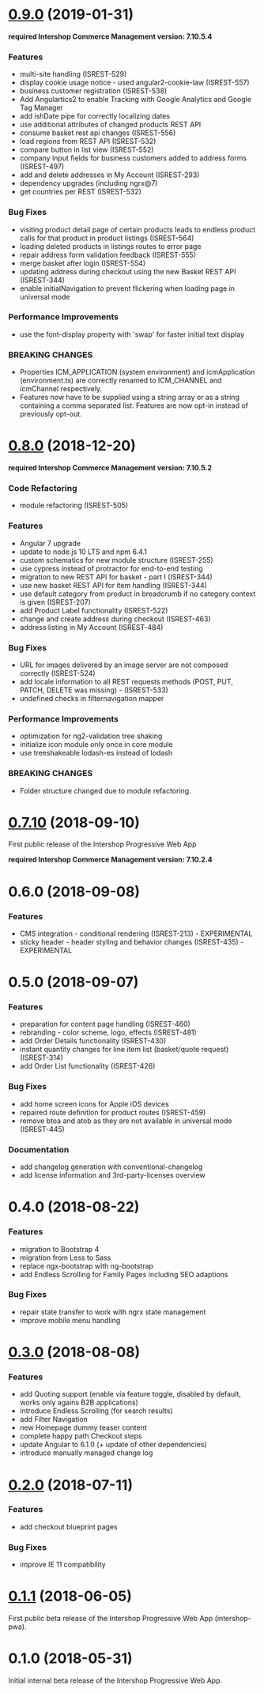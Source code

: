 # [0.9.0](https://repository.intershop.de/releases/com/intershop/public/source/intershop-pwa/0.9.0/) (2019-01-31)

**required Intershop Commerce Management version: 7.10.5.4**

### Features

* multi-site handling (ISREST-529)
* display cookie usage notice - used angular2-cookie-law (ISREST-557)
* business customer registration (ISREST-538)
* Add Angulartics2 to enable Tracking with Google Analytics and Google Tag Manager
* add ishDate pipe for correctly localizing dates
* use additional attributes of changed products REST API
* consume basket rest api changes (ISREST-556)
* load regions from REST API (ISREST-532)
* compare button in list view (ISREST-552)
* company input fields for business customers added to address forms (ISREST-497)
* add and delete addresses in My Account (ISREST-293)
* dependency upgrades (including ngrx@7)
* get countries per REST (ISREST-532)


### Bug Fixes

* visiting product detail page of certain products leads to endless product calls for that product in product listings (ISREST-564)
* loading deleted products in listings routes to error page
* repair address form validation feedback (ISREST-555)
* merge basket after login (ISREST-554)
* updating address during checkout using the new Basket REST API (ISREST-344)
* enable initialNavigation to prevent flickering when loading page in universal mode


### Performance Improvements

* use the font-display property with 'swap' for faster initial text display


### BREAKING CHANGES

* Properties ICM_APPLICATION (system environment) and icmApplication (environment.ts) are correctly renamed to ICM_CHANNEL and icmChannel respectively. 
* Features now have to be supplied using a string array or as a string containing a comma separated list. Features are now opt-in instead of previously opt-out. 


# [0.8.0](https://repository.intershop.de/releases/com/intershop/public/source/intershop-pwa/0.8.0/) (2018-12-20)

**required Intershop Commerce Management version: 7.10.5.2**

### Code Refactoring

* module refactoring (ISREST-505)

### Features

* Angular 7 upgrade
* update to node.js 10 LTS and npm 6.4.1
* custom schematics for new module structure (ISREST-255)
* use cypress instead of protractor for end-to-end testing
* migration to new REST API for basket - part I (ISREST-344)
* use new basket REST API for item handling (ISREST-344)
* use default category from product in breadcrumb if no category context is given (ISREST-207)
* add Product Label functionality (ISREST-522)
* change and create address during checkout (ISREST-463)
* address listing in My Account (ISREST-484)

### Bug Fixes

* URL for images delivered by an image server are not composed correctly (ISREST-524)
* add locale information to all REST requests methods (POST, PUT, PATCH, DELETE was missing) - (ISREST-533)
* undefined checks in filternavigation mapper

### Performance Improvements

* optimization for ng2-validation tree shaking
* initialize icon module only once in core module
* use treeshakeable lodash-es instead of lodash

### BREAKING CHANGES

* Folder structure changed due to module refactoring.


# [0.7.10](https://repository.intershop.de/releases/com/intershop/public/source/intershop-pwa/0.7.10/) (2018-09-10)

First public release of the Intershop Progressive Web App

**required Intershop Commerce Management version: 7.10.2.4**


# 0.6.0 (2018-09-08)

### Features

* CMS integration - conditional rendering (ISREST-213) - EXPERIMENTAL
* sticky header - header styling and behavior changes (ISREST-435) - EXPERIMENTAL


# 0.5.0 (2018-09-07)

### Features

* preparation for content page handling (ISREST-460)
* rebranding - color scheme, logo, effects (ISREST-481)
* add Order Details functionality (ISREST-430)
* instant quantity changes for line item list (basket/quote request) (ISREST-314)
* add Order List functionality (ISREST-426)

### Bug Fixes

* add home screen icons for Apple iOS devices
* repaired route definition for product routes (ISREST-459)
* remove btoa and atob as they are not available in universal mode (ISREST-445)

### Documentation

* add changelog generation with conventional-changelog
* add license information and 3rd-party-licenses overview


# 0.4.0 (2018-08-22)

### Features

* migration to Bootstrap 4
* migration from Less to Sass
* replace ngx-bootstrap with ng-bootstrap
* add Endless Scrolling for Family Pages including SEO adaptions

### Bug Fixes

* repair state transfer to work with ngrx state management
* improve mobile menu handling


# [0.3.0](https://repository.intershop.de//releases/com/intershop/public/source/intershop-pwa/0.3.0/) (2018-08-08)

### Features

* add Quoting support (enable via feature toggle, disabled by default, works only agains B2B applications)
* introduce Endless Scrolling (for search results)
* add Filter Navigation
* new Homepage dummy teaser content
* complete happy path Checkout steps
* update Angular to 6.1.0 (+ update of other dependencies)
* introduce manually managed change log


# [0.2.0](https://repository.intershop.de//releases/com/intershop/public/source/intershop-pwa/0.2.0/) (2018-07-11)

### Features

* add checkout blueprint pages

### Bug Fixes

* improve IE 11 compatibility


# [0.1.1](https://repository.intershop.de//releases/com/intershop/public/source/intershop-pwa/0.1.1/) (2018-06-05)

First public beta release of the Intershop Progressive Web App (intershop-pwa).


# 0.1.0 (2018-05-31)

Initial internal beta release of the Intershop Progressive Web App.
